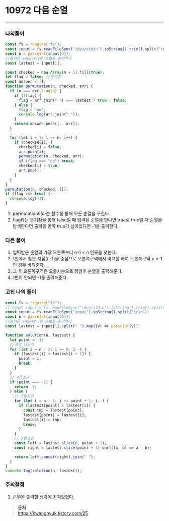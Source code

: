 # 10972 다음 순열

<hr />

### 나의풀이

```javascript
const fs = require("fs");
const input = fs.readFileSync("/dev/stdin").toString().trim().split("\n");
const n = parseInt(input[0]);
//출력은 answer다음 순열을 출력하기
const lastest = input[1];

const checked = new Array(n + 1).fill(true);
let flag = false; //분기점
const answer = [];
function permutation(n, checked, arr) {
  if (n === arr.length) {
    if (!flag) {
      flag = arr.join(" ") === lastest ? true : false;
    } else {
      flag = "ok";
      console.log(arr.join(" "));
    }
    return answer.push([...arr]);
  }

  for (let i = 1; i <= n; i++) {
    if (checked[i]) {
      checked[i] = false;
      arr.push(i);
      permutation(n, checked, arr);
      if (flag === "ok") break;
      checked[i] = true;
      arr.pop();
    }
  }
}
permutation(n, checked, []);
if (flag === true) {
  console.log(-1);
}
```

1. permutation이라는 함수를 통해 모든 순열을 구한다.
2. flag라는 분기점을 통해 false일 때 입력된 순열을 만나면 true로 true일 때 순열을 탐색한다면 출력을 만약 true가 남아있다면 -1을 출력한다.

### 다른 풀이

1. 입력받은 순열의 가장 오른쪽부터 n-1 < n 인곳을 찾는다.
2. 1번에서 찾은 지점(n-1)을 중심으로 오른쪽구역에서 비교를 하여 오른쪽구역 > n-1 인 경우 바꿔준다.
3. 그 후 오른쪽구역은 오름차순으로 정렬후 순열을 출력해준다.
4. 1번이 안되면 -1를 출력해준다.

### 고친 나의 풀이

```javascript
const fs = require("fs");
// const input = fs.readFileSync("/dev/stdin").toString().trim().split("\n");
const input = fs.readFileSync("input").toString().split("\r\n");
const n = parseInt(input[0]);
//출력은 answer다음 순열을 출력하기
const lastest = input[1].split(" ").map((v) => parseInt(v));

function solution(n, lastest) {
  let point = -1;
  //구역 나누기
  for (let i = n - 2; i >= 0; i--) {
    if (lastest[i] < lastest[i + 1]) {
      point = i;
      break;
    }
  }
  // 4번조건
  if (point === -1) {
    return -1;
  } else {
    // 2번조건
    for (let i = n - 1; i >= point + 1; i--) {
      if (lastest[point] < lastest[i]) {
        const tmp = lastest[point];
        lastest[point] = lastest[i];
        lastest[i] = tmp;
        break;
      }
    }
    // 3번조건
    const left = lastest.slice(0, point + 1);
    const right = lastest.slice(point + 1).sort((a, b) => a - b);

    return left.concat(right).join(" ");
  }
}
console.log(solution(n, lastest));
```

### 주의할점

1. 순열을 출력할 생각에 잠겨있었다.

> **출처**  
> https://kwanghyuk.tistory.com/25
